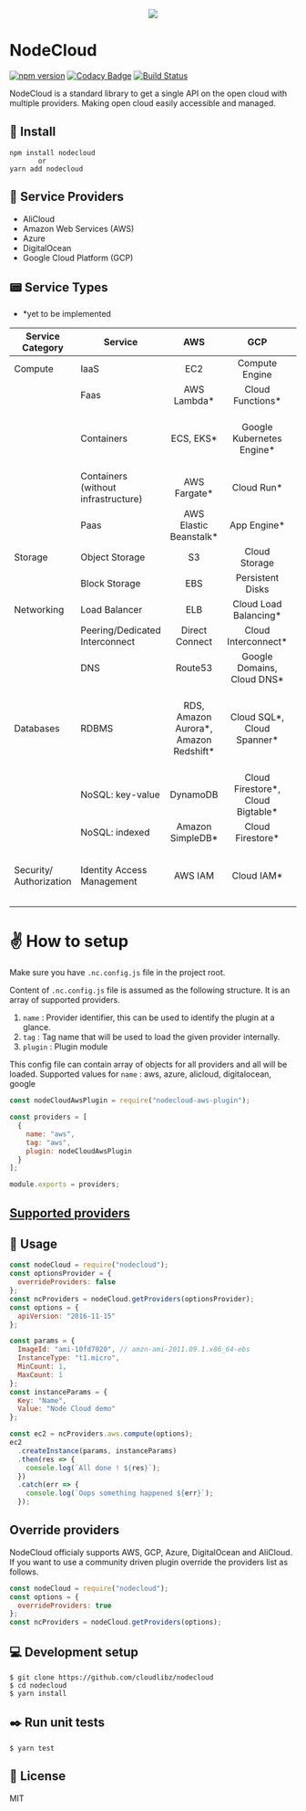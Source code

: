 <p align="center">
  <img src="assets/logo.png">
</p>

# NodeCloud

[![npm version](https://badge.fury.io/js/nodecloud.svg)](https://badge.fury.io/js/nodecloud)
[![Codacy Badge](https://api.codacy.com/project/badge/Grade/b94b1fe2ac724e8083f8237de3473c8a)](https://www.codacy.com/app/rehrumesh/nodecloud?utm_source=github.com&utm_medium=referral&utm_content=cloudlibz/nodecloud&utm_campaign=Badge_Grade)
[![Build Status](https://travis-ci.org/cloudlibz/nodecloud.svg?branch=master)](https://travis-ci.org/cloudlibz/nodecloud)

NodeCloud is a standard library to get a single API on the open cloud with multiple providers.
Making open cloud easily accessible and managed.

## 🚀 Install

```
npm install nodecloud
       or
yarn add nodecloud
```

## 📘 Service Providers

- AliCloud
- Amazon Web Services (AWS)
- Azure
- DigitalOcean
- Google Cloud Platform (GCP)

## 📟 Service Types

- \*yet to be implemented

| Service Category        | Service                             |                   AWS                  |                 GCP                |                                  Azure                                  |                DigitalOcean               |                        AliCloud                        |
|-------------------------|-------------------------------------|:--------------------------------------:|:----------------------------------:|:-----------------------------------------------------------------------:|:-----------------------------------------:|:------------------------------------------------------:|
| Compute                 | IaaS                                |                   EC2                  |           Compute Engine           |                             Virtual Machine                             |                  Droplets                 |                           ECS                          |
|                         | Faas                                |               AWS Lambda*              |          Cloud Functions*          |                             Azure Functions*                            |                     -                     |                    Function Compute*                   |
|                         | Containers                          |                ECS, EKS*               |      Google Kubernetes Engine*     |                       AKS*, Azure Service Fabric*                       |               DO Kubernetes*              | Container Service*,  Container Service for Kubernetes* |
|                         | Containers (without infrastructure) |              AWS Fargate*              |             Cloud Run*             |                                    -                                    |                     -                     |                          ECI*                          |
|                         | Paas                                |         AWS Elastic Beanstalk*         |            App Engine*             |                               App Service*                              |                     -                     |               Simple Application Server*               |
| Storage                 | Object Storage                      |                   S3                   |            Cloud Storage           |                            Azure Blob Storage                           |                  Spaces*                  |                      Bucket (OSS)                      |
|                         | Block Storage                       |                   EBS                  |          Persistent Disks          |                               Disk Storage                              |                  Volumes                  |                          NAS*                          |
| Networking              | Load Balancer                       |                   ELB                  |        Cloud Load Balancing*       |                           Azure Load Balancer*                          |              DO Load Balancer             |                           SLB                          |
|                         | Peering/Dedicated Interconnect      |             Direct Connect             |         Cloud Interconnect*        |                              ExpressRoute*                              |                     -                     |                    Express Connect*                    |
|                         | DNS                                 |                 Route53                |     Google Domains, Cloud DNS*     |                                Azure DNS*                               |                  DO DNS*                  |                   Alibaba Cloud DNS*                   |
| Databases               | RDBMS                               | RDS, Amazon Aurora*,  Amazon Redshift* |     Cloud SQL*,  Cloud Spanner*    | SQL Database, Azure Database for MySQL*, Azure Database for PostgreSQL* | Managed Databases(PostgreSQL* and MySQL*) |  ApsaraDB (MySQL, MariaDB TX,  SQL Server, PostgreSQL) |
|                         | NoSQL: key-value                    |                DynamoDB                | Cloud Firestore*,  Cloud Bigtable* |                              Table Storage                              |         Managed Databases(Redis)*         |                   ApsaraDB for Redis*                  |
|                         | NoSQL: indexed                      |            Amazon SimpleDB*            |          Cloud Firestore*          |                                Cosmos DB*                               |                     -                     |                  ApsaraDB for MongoDB*                 |
| Security/ Authorization | Identity Access Management          |                 AWS IAM                |             Cloud IAM*             |        Azure Active Directory*, Azure Role Based Access Control*        |                     -                     |               Resource Access Management*              |

# ✌️ How to setup

Make sure you have `.nc.config.js` file in the project root.

Content of `.nc.config.js` file is assumed as the following structure.
It is an array of supported providers.

1.  `name` : Provider identifier, this can be used to identify the plugin at a glance.
2.  `tag` : Tag name that will be used to load the given provider internally.
3.  `plugin` : Plugin module

This config file can contain array of objects for all providers and all will be loaded.
Supported values for `name` : aws, azure, alicloud, digitalocean, google

```js
const nodeCloudAwsPlugin = require("nodecloud-aws-plugin");

const providers = [
  {
    name: "aws",
    tag: "aws",
    plugin: nodeCloudAwsPlugin
  }
];

module.exports = providers;
```

## [Supported providers](https://github.com/cloudlibz/nodecloud/blob/master/lib/core/providers-list.js)

## 📣 Usage

```js
const nodeCloud = require("nodecloud");
const optionsProvider = {
  overrideProviders: false
};
const ncProviders = nodeCloud.getProviders(optionsProvider);
const options = {
  apiVersion: "2016-11-15"
};

const params = {
  ImageId: "ami-10fd7020", // amzn-ami-2011.09.1.x86_64-ebs
  InstanceType: "t1.micro",
  MinCount: 1,
  MaxCount: 1
};
const instanceParams = {
  Key: "Name",
  Value: "Node Cloud demo"
};

const ec2 = ncProviders.aws.compute(options);
ec2
  .createInstance(params, instanceParams)
  .then(res => {
    console.log(`All done ! ${res}`);
  })
  .catch(err => {
    console.log(`Oops something happened ${err}`);
  });
```

## Override providers

NodeCloud officialy supports AWS, GCP, Azure, DigitalOcean and AliCloud. If you want to use a community driven plugin override the providers list as follows.

```js
const nodeCloud = require("nodecloud");
const options = {
  overrideProviders: true
};
const ncProviders = nodeCloud.getProviders(options);
```

## 💻 Development setup

```
$ git clone https://github.com/cloudlibz/nodecloud
$ cd nodecloud
$ yarn install
```

## ✒️ Run unit tests

```
$ yarn test
```

## 📜 License

MIT
